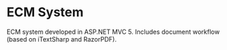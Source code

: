ECM System
===================

ECM system developed in ASP.NET MVC 5. Includes document workflow (based on iTextSharp and RazorPDF).
